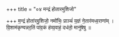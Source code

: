 +++
title = "०४ मन्द्रं होतारमुशिजो"

+++
म॒न्द्रं होता॑रमु॒शिजो॒ नमो॑भिः॒ प्राञ्चं॑ य॒ज्ञं ने॒तार॑मध्व॒राणा॑म् ।  
वि॒शाम॑कृण्वन्नर॒तिं पा॑व॒कं ह॑व्य॒वाहं॒ दध॑तो॒ मानु॑षेषु ॥